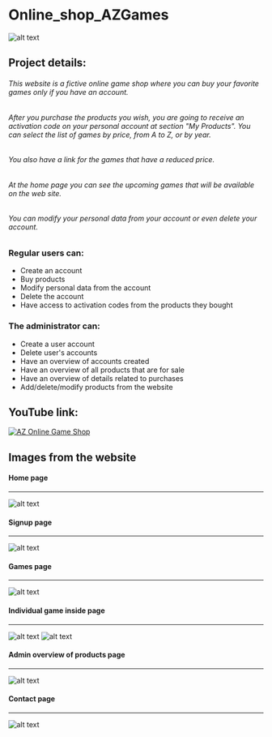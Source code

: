 # Online_shop_AZGames
![alt text][logo]

[logo]: https://github.com/melisazanier/Online_shop_AZGames/blob/master/photos/MV_logo.png "Logo Title Text 2"

## Project details:
###### This website is a fictive online game shop where you can buy your favorite games only if you have an account.
###### After you purchase the products you wish, you are going to receive an activation code on your personal account at section "*My Products*". You can select the list of games by price, from A to Z, or by year.
###### You also have a link for the games that have a reduced price.
###### At the home page you can see the upcoming games that will be available on the web site.
###### You can modify your personal data from your account or even delete your account.

### Regular users can:
+ Create an account
+ Buy products
+ Modify personal data from the account
+ Delete the account
+ Have access to activation codes from the products they bought

### The administrator can:
+ Create a user account
+ Delete user's accounts
+ Have an overview of accounts created
+ Have an overview of all products that are for sale
+ Have an overview of details related to purchases
+ Add/delete/modify products from the website


## YouTube link:
[![AZ Online Game Shop](https://img.youtube.com/vi/LvacTwL_QaY/0.jpg)](https://www.youtube.com/watch?v=LvacTwL_QaY)

## Images from the website 

#### Home page
---
![alt text](https://github.com/melisazanier/Online_shop_AZGames/blob/master/imagesGit/image1.png "Home page")
#### Signup page
---
![alt text](https://github.com/melisazanier/Online_shop_AZGames/blob/master/imagesGit/image6.png "Signup page")

#### Games page
---
![alt text](https://github.com/melisazanier/Online_shop_AZGames/blob/master/imagesGit/image2.png "Games page")

#### Individual game inside page
---
![alt text](https://github.com/melisazanier/Online_shop_AZGames/blob/master/imagesGit/image4.png "Individual game inside page")
![alt text](https://github.com/melisazanier/Online_shop_AZGames/blob/master/imagesGit/image5.png "Individual game inside page")

#### Admin overview of products page
---
![alt text](https://github.com/melisazanier/Online_shop_AZGames/blob/master/imagesGit/image7.png "Admin overview of products page")


#### Contact page
---
![alt text](https://github.com/melisazanier/Online_shop_AZGames/blob/master/imagesGit/image3.png "Contact page")
